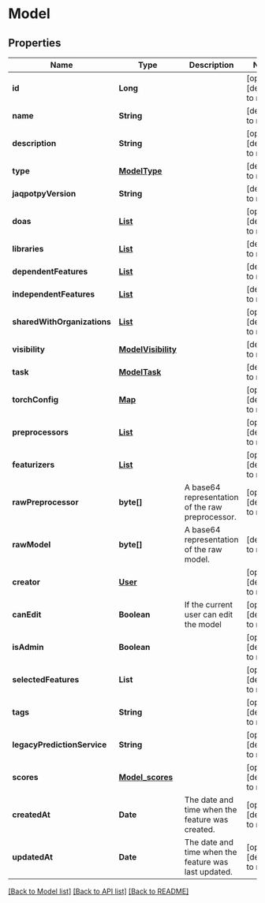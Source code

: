# Model
## Properties

| Name | Type | Description | Notes |
|------------ | ------------- | ------------- | -------------|
| **id** | **Long** |  | [optional] [default to null] |
| **name** | **String** |  | [default to null] |
| **description** | **String** |  | [optional] [default to null] |
| **type** | [**ModelType**](ModelType.md) |  | [default to null] |
| **jaqpotpyVersion** | **String** |  | [default to null] |
| **doas** | [**List**](Doa.md) |  | [optional] [default to null] |
| **libraries** | [**List**](Library.md) |  | [default to null] |
| **dependentFeatures** | [**List**](Feature.md) |  | [default to null] |
| **independentFeatures** | [**List**](Feature.md) |  | [default to null] |
| **sharedWithOrganizations** | [**List**](Organization.md) |  | [optional] [default to null] |
| **visibility** | [**ModelVisibility**](ModelVisibility.md) |  | [default to null] |
| **task** | [**ModelTask**](ModelTask.md) |  | [default to null] |
| **torchConfig** | [**Map**](AnyType.md) |  | [optional] [default to null] |
| **preprocessors** | [**List**](Transformer.md) |  | [optional] [default to null] |
| **featurizers** | [**List**](Transformer.md) |  | [optional] [default to null] |
| **rawPreprocessor** | **byte[]** | A base64 representation of the raw preprocessor. | [optional] [default to null] |
| **rawModel** | **byte[]** | A base64 representation of the raw model. | [default to null] |
| **creator** | [**User**](User.md) |  | [optional] [default to null] |
| **canEdit** | **Boolean** | If the current user can edit the model | [optional] [default to null] |
| **isAdmin** | **Boolean** |  | [optional] [default to null] |
| **selectedFeatures** | **List** |  | [optional] [default to null] |
| **tags** | **String** |  | [optional] [default to null] |
| **legacyPredictionService** | **String** |  | [optional] [default to null] |
| **scores** | [**Model_scores**](Model_scores.md) |  | [optional] [default to null] |
| **createdAt** | **Date** | The date and time when the feature was created. | [optional] [default to null] |
| **updatedAt** | **Date** | The date and time when the feature was last updated. | [optional] [default to null] |

[[Back to Model list]](../README.md#documentation-for-models) [[Back to API list]](../README.md#documentation-for-api-endpoints) [[Back to README]](../README.md)

